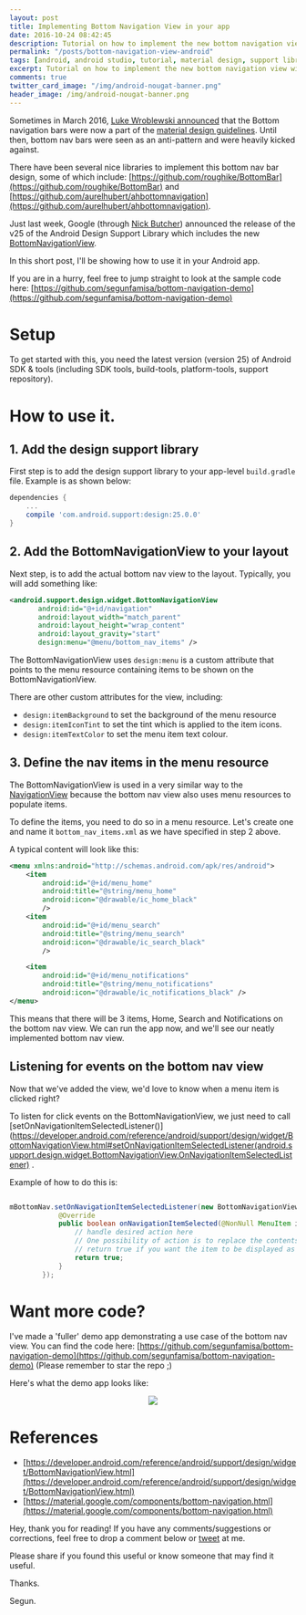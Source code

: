 ```yaml
---
layout: post
title: Implementing Bottom Navigation View in your app
date: 2016-10-24 08:42:45
description: Tutorial on how to implement the new bottom navigation view with the support library
permalink: "/posts/bottom-navigation-view-android"
tags: [android, android studio, tutorial, material design, support library]
excerpt: Tutorial on how to implement the new bottom navigation view with the support library
comments: true
twitter_card_image: "/img/android-nougat-banner.png"
header_image: /img/android-nougat-banner.png
---
```


Sometimes in March 2016, [Luke Wroblewski announced](https://twitter.com/lukew/status/709580252830273537) that the
Bottom navigation bars were now a part of the [material design guidelines](https://material.google.com/components/bottom-navigation.html).
Until then, bottom nav bars were seen as an anti-pattern and were heavily kicked against.

There have been several nice libraries to implement this bottom nav bar design, some of which include:
[https://github.com/roughike/BottomBar](https://github.com/roughike/BottomBar) and
[https://github.com/aurelhubert/ahbottomnavigation](https://github.com/aurelhubert/ahbottomnavigation).

Just last week, Google (through [Nick Butcher](https://twitter.com/crafty/status/789008273949200384))
announced the release of the v25 of the Android Design Support Library which includes the new [BottomNavigationView](https://developer.android.com/reference/android/support/design/widget/BottomNavigationView.html).

In this short post, I'll be showing how to use it in your Android app.

If you are in a hurry, feel free to jump straight to look at the sample code here: [https://github.com/segunfamisa/bottom-navigation-demo](https://github.com/segunfamisa/bottom-navigation-demo)

# Setup
To get started with this, you need the latest version (version 25) of Android SDK & tools (including SDK tools, build-tools, platform-tools, support repository).

# How to use it.

## 1. Add the design support library
First step is to add the design support library to your app-level `build.gradle` file. Example is as shown below:

```groovy
dependencies {
    ...
    compile 'com.android.support:design:25.0.0'
}
```

## 2. Add the BottomNavigationView to your layout
Next step, is to add the actual bottom nav view to the layout. Typically, you will add something like:

```xml
<android.support.design.widget.BottomNavigationView
       android:id="@+id/navigation"
       android:layout_width="match_parent"
       android:layout_height="wrap_content"
       android:layout_gravity="start"
       design:menu="@menu/bottom_nav_items" />
```

The BottomNavigationView uses `design:menu` is a custom attribute that points to the menu resource containing items to be shown on the BottomNavigationView.

There are other custom attributes for the view, including:
  * `design:itemBackground` to set the background of the menu resource
  * `design:itemIconTint` to set the tint which is applied to the item icons.
  * `design:itemTextColor` to set the menu item text colour.

## 3. Define the nav items in the menu resource	 
The BottomNavigationView is used in a very similar way to the [NavigationView](https://developer.android.com/reference/android/support/design/widget/NavigationView.html) because the bottom nav view also uses menu resources to populate items.

To define the items, you need to do so in a menu resource. Let's create one and name it `bottom_nav_items.xml` as we have specified in step 2 above.

A typical content will look like this:

```xml
<menu xmlns:android="http://schemas.android.com/apk/res/android">
    <item
        android:id="@+id/menu_home"
        android:title="@string/menu_home"
        android:icon="@drawable/ic_home_black"
        />
    <item
        android:id="@+id/menu_search"
        android:title="@string/menu_search"
        android:icon="@drawable/ic_search_black"
        />

    <item
        android:id="@+id/menu_notifications"
        android:title="@string/menu_notifications"
        android:icon="@drawable/ic_notifications_black" />
</menu>
```

This means that there will be 3 items, Home, Search and Notifications on the bottom nav view.
We can run the app now, and we'll see our neatly implemented bottom nav view.

## Listening for events on the bottom nav view
Now that we've added the view, we'd love to know when a menu item is clicked right?

To listen for click events on the BottomNavigationView, we just need to call [setOnNavigationItemSelectedListener()](https://developer.android.com/reference/android/support/design/widget/BottomNavigationView.html#setOnNavigationItemSelectedListener(android.support.design.widget.BottomNavigationView.OnNavigationItemSelectedListener) .

Example of how to do this is:

```java

mBottomNav.setOnNavigationItemSelectedListener(new BottomNavigationView.OnNavigationItemSelectedListener() {
            @Override
            public boolean onNavigationItemSelected(@NonNull MenuItem item) {
                // handle desired action here
                // One possibility of action is to replace the contents above the nav bar
                // return true if you want the item to be displayed as the selected item
                return true;
            }
        });
```

# Want more code?
I've made a 'fuller' demo app demonstrating a use case of the bottom nav view. You can find the code here: [https://github.com/segunfamisa/bottom-navigation-demo](https://github.com/segunfamisa/bottom-navigation-demo) (Please remember to star the repo ;)

Here's what the demo app looks like:
<p align="center">
  <img src="https://imgur.com/y0uv4tX.gif">
</p>

# References
  * [https://developer.android.com/reference/android/support/design/widget/BottomNavigationView.html](https://developer.android.com/reference/android/support/design/widget/BottomNavigationView.html)
  * [https://material.google.com/components/bottom-navigation.html](https://material.google.com/components/bottom-navigation.html)


Hey, thank you for reading!
If you have any comments/suggestions or corrections, feel free to drop a comment below or [tweet](https://twitter.com/segunfamisa) at me.

Please share if you found this useful or know someone that may find it useful.

Thanks.

Segun.
